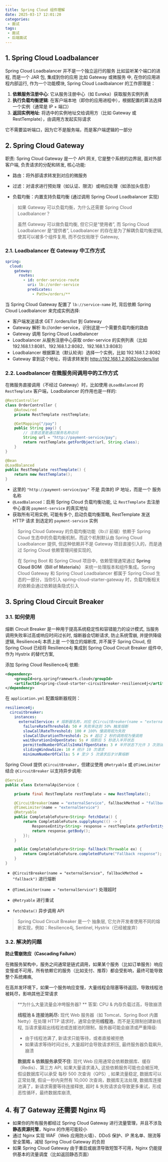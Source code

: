 ```yaml
---
title: Spring Cloud 组件理解
date: 2025-03-17 12:01:20
categories:
 - 面试
tags:
 - 面试
 - 后端面试
---
```


## 1. Spring Cloud Loadbalancer 

Spring Cloud Loadbalancer 并不是一个独立运行的服务 比如监听某个端口的进程, 而是一个 JAR 包, 集成到你的应用 比如 Gateway 或微服务 中, 在你的应用进程内部运行, 作为一个功能模块, Spring Cloud Loadbalancer 的工作原理是：

1. **依赖服务注册中心**: 它从服务注册中心（如 Eureka）获取服务实例列表
2. **执行负载均衡逻辑**: 在客户端本地（即你的应用进程中），根据配置的算法选择一个实例（通常是 IP + 端口）
3. **返回实例地址**: 将选中的实例地址交给调用方（比如 Gateway 或 RestTemplate），由调用方发起实际请求

它不需要监听端口，因为它不是服务端，而是客户端逻辑的一部分

## 2. Spring Cloud Gateway

职责: Spring Cloud Gateway 是一个 API 网关, 它是整个系统的边界层, 面对外部客户端, 负责请求的分配和转发, 核心功能:

- 路由：将外部请求转发到对应的微服务

- 过滤：对请求进行预处理（如认证、限流）或响应处理（如添加头信息）

- 负载均衡：内置支持负载均衡 (通过调用 Spring Cloud Loadbalancer 实现)

> 如果 Gateway 可以负载均衡，为什么还需要 Spring Cloud Loadbalancer？
>
> 虽然 Gateway 可以做负载均衡, 但它只是“使用者”, 而 Spring Cloud Loadbalancer 是“提供者”, Loadbalancer 的存在是为了解耦负载均衡逻辑, 使其可以被多个组件复用, 而不仅仅局限于 Gateway, 

### 2.1. Loadbalancer 在 Gateway 中工作方式

```yaml
spring:
  cloud:
    gateway:
      routes:
        - id: order-service-route
          uri: lb://order-service
          predicates:
            - Path=/orders/**
```

当 Spring Cloud Gateway 配置了 `lb://service-name` 时, 背后依赖 Spring Cloud Loadbalancer 来完成实例选择:

- 客户端发送请求 GET /orders/list 到 Gateway
- Gateway 解析 lb://order-service，识别这是一个需要负载均衡的路由
- Gateway 调用 Spring Cloud Loadbalancer
- Loadbalancer 从服务注册中心获取 order-service 的实例列表（比如 192.168.1.1:8081、192.168.1.2:8082、192.168.1.3:8083）
- Loadbalancer 根据算法（默认轮询）选择一个实例，比如 192.168.1.2:8082
- Gateway 拿到这个地址，将请求转发到 http://192.168.1.2:8082/orders/list

### 2.2. Loadbalancer 在微服务间调用中的工作方式

在微服务直接调用（不经过 Gateway）时，比如使用 `@LoadBalanced` 的 `RestTemplate` 客户端，Loadbalancer 的作用也是一样的:

```java
@RestController
class OrderController {
    @Autowired
    private RestTemplate restTemplate;

    @GetMapping("/pay")
    public String pay() {
        // 注意这里是通过服务名称访问
        String url = "http://payment-service/pay";
        return restTemplate.getForObject(url, String.class);
    }
}

@Bean
@LoadBalanced
public RestTemplate restTemplate() {
    return new RestTemplate();
}
```

- 这里的 `"http://payment-service/pay"` 不是 具体的 IP 地址，而是一个 服务名称
- `@LoadBalanced`：启用 Spring Cloud 负载均衡功能, 让 `RestTemplate` 去注册中心查询 `payment-service` 的真实地址
- 获取所有可用实例, 可能有多个, 启动负载均衡策略, RestTemplate 发送 HTTP 请求 到选定的 `payment-service` 实例

> Spring Cloud Gateway 的负载均衡功能（lb:// 前缀）依赖于 Spring Cloud 生态中的负载均衡机制，而这个机制默认由 Spring Cloud Loadbalancer 提供, 但这种依赖并不是 Gateway 项目直接引入的，而是通过 Spring Cloud 依赖管理间接实现的, 
>
> 在 Spring Boot 和 Spring Cloud 项目中，依赖管理通常通过 **Spring Cloud BOM（Bill of Materials）** 来统一处理版本和组件集成。Spring Cloud Gateway 和 Spring Cloud Loadbalancer 都属于 Spring Cloud 生态的一部分，当你引入 spring-cloud-starter-gateway 时，负载均衡相关的依赖会通过依赖链条隐式引入

## 3. Spring Cloud Circuit Breaker

### 3.1. 如何使用

熔断 Circuit Breaker 是一种用于提高系统稳定性和容错能力的设计模式, 当服务调用失败率过高或响应时间过长时, 熔断器会切断请求, 防止系统雪崩, 并提供降级逻辑, Resilience4j 本质上是 一个独立的熔断库, 并不属于 Spring Cloud, 但 Spring Cloud 已经将 Resilience4j 集成到 Spring Cloud Circuit Breaker 组件中, 作为 Hystrix 的替代方案, 

添加 Spring Cloud Resilience4j 依赖:

```xml
<dependency>
    <groupId>org.springframework.cloud</groupId>
    <artifactId>spring-cloud-starter-circuitbreaker-resilience4j</artifactId>
</dependency>
```

在 `application.yml` 配置熔断器规则：

```yaml
resilience4j:
  circuitbreaker:
    instances:
      externalService: # 熔断器名称，对应 @CircuitBreaker(name = "externalService")
        failureRateThreshold: 50 # 失败率达到 50% 触发熔断
        slowCallRateThreshold: 100 # 100% 慢调用视为失败
        slowCallDurationThreshold: 2s # 超过 2 秒的调用视为慢调用
        waitDurationInOpenState: 5s # 熔断后 5 秒进入半开状态
        permittedNumberOfCallsInHalfOpenState: 3 # 半开状态下允许 3 次测试请求
        slidingWindowSize: 10 # 统计 10 次请求
        minimumNumberOfCalls: 5 # 至少 5 次请求后才计算熔断
```

Spring Cloud 提供 `@CircuitBreaker`，但建议使用 `@Retryable` 或 `@TimeLimiter` 结合 `@CircuitBreaker` 以支持异步调用:

```java
@Service
public class ExternalApiService {

    private final RestTemplate restTemplate = new RestTemplate();

    @CircuitBreaker(name = "externalService", fallbackMethod = "fallback")
    @TimeLimiter(name = "externalService")
    @Retryable
    public CompletableFuture<String> fetchData() {
        return CompletableFuture.supplyAsync(() -> {
            ResponseEntity<String> response = restTemplate.getForEntity("http://some-external-api.com/data", String.class);
            return response.getBody();
        });
    }

    public CompletableFuture<String> fallback(Throwable ex) {
        return CompletableFuture.completedFuture("Fallback response");
    }
}
```

- `@CircuitBreaker(name = "externalService", fallbackMethod = "fallback")` 进行熔断

- `@TimeLimiter(name = "externalService")` 处理超时

- `@Retryable` 进行重试

- `fetchData()` 异步调用 API

> Spring Cloud Circuit Breaker 是一个 抽象层, 它允许开发者使用不同的熔断实现，例如：Resilience4j, Sentinel, Hystrix（已经被废弃）

### 3.2. 解决的问题

**防止雪崩效应（Cascading Failure）**

在微服务架构中，服务之间通常是链式调用，如果某个服务（比如订单服务）响应变慢或不可用，所有依赖它的服务（比如支付、推荐）都会受影响，最终可能导致整个系统瘫痪,

在高并发环境下，如果一个服务响应变慢，大量线程会阻塞等待返回，导致线程池被耗尽，影响其他正常请求

> **为什么大量流量会冲垮服务器? ** 答案: CPU & 内存负载过高，导致崩溃
>
> **线程池 & 连接池耗尽:** 现代 Web 服务器（如 Tomcat、Spring Boot 内置 Netty）在处理 HTTP 请求时，通常会使用**线程池**，而不是无限制创建新线程, 当请求量超出线程池或连接池的限制，服务器可能会崩溃或严重降级:
>
> - 由于线程池满了, 新请求只能等待，或者直接被拒绝
> - 如果请求等待时间过长, 大量超时会导致请求积压, 最终服务器负载飙升, 崩溃
>
> **数据库 & 依赖服务承受不住**: 现代 Web 应用通常会依赖数据库、缓存（Redis）、第三方 API, 如果大量请求涌入, 这些依赖服务可能也会被压垮, 假设数据库可以承受 每秒 500 次查询（QPS）, 如果流量稳定, 数据库可以正常处理, 假设一秒内突然有 10,000 次查询，数据库无法处理, 数据库连接池满了，新请求需要等待连接释放, 超时 & 失败请求会导致更多重试，形成恶性循环，最终数据库崩溃,

## 4. 有了 Gateway 还需要 Nginx 吗

- 如果你的所有服务都经过 Spring Cloud Gateway 进行流量管理，并且不涉及**静态资源托管**，Nginx 的作用可能较小
- 通过 Nginx 实现 WAF（Web 应用防火墙）、DDoS 保护、IP 黑名单、限流等安全策略，减轻 Spring Cloud Gateway 的负担
- 如果 Spring Cloud Gateway 由于重启或崩溃导致短暂不可用，Nginx 仍能提供基本的流量调度（比如返回静态页面）



